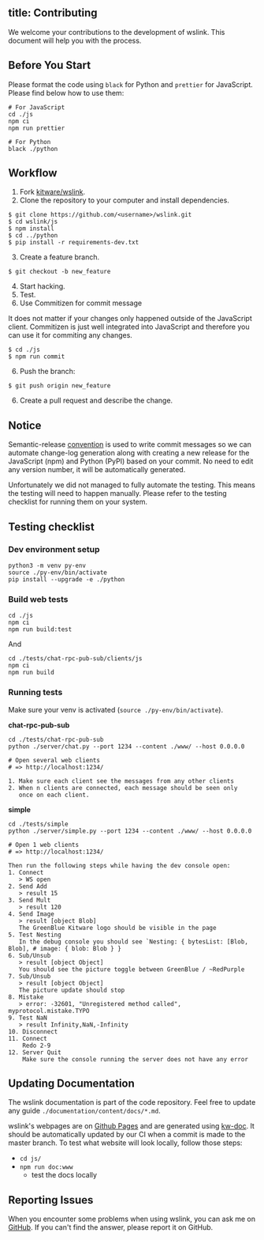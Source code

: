 title: Contributing
---

We welcome your contributions to the development of wslink. This document will help you with the process.

## Before You Start

Please format the code using `black` for Python and `prettier` for JavaScript. Please find below how to use them:

```
# For JavaScript
cd ./js
npm ci
npm run prettier
```

```
# For Python
black ./python
```

## Workflow

1. Fork [kitware/wslink](https://github.com/kitware/wslink).
2. Clone the repository to your computer and install dependencies.

```
$ git clone https://github.com/<username>/wslink.git
$ cd wslink/js
$ npm install
$ cd ../python
$ pip install -r requirements-dev.txt
```

3. Create a feature branch.

```
$ git checkout -b new_feature
```

4. Start hacking.
5. Test.
5. Use Commitizen for commit message

It does not matter if your changes only happened outside of the JavaScript client. Commitizen is just well integrated into JavaScript and therefore you can use it for commiting any changes.

```
$ cd ./js
$ npm run commit
```

6. Push the branch:

```
$ git push origin new_feature
```

6. Create a pull request and describe the change.

## Notice

Semantic-release [convention](https://gist.github.com/stephenparish/9941e89d80e2bc58a153) is used to write commit messages so we can automate change-log generation along with creating a new release for the JavaScript (npm) and Python (PyPI) based on your commit. No need to edit any version number, it will be automatically generated.

Unfortunately we did not managed to fully automate the testing. This means the testing will need to happen manually. Please refer to the testing checklist for running them on your system.

## Testing checklist

### Dev environment setup

```
python3 -m venv py-env
source ./py-env/bin/activate
pip install --upgrade -e ./python
```

### Build web tests

```
cd ./js
npm ci
npm run build:test
```

And

```
cd ./tests/chat-rpc-pub-sub/clients/js
npm ci
npm run build
```

### Running tests

Make sure your venv is activated (`source ./py-env/bin/activate`).

__chat-rpc-pub-sub__
```
cd ./tests/chat-rpc-pub-sub
python ./server/chat.py --port 1234 --content ./www/ --host 0.0.0.0

# Open several web clients
# => http://localhost:1234/

1. Make sure each client see the messages from any other clients
2. When n clients are connected, each message should be seen only
   once on each client.
```

__simple__
```
cd ./tests/simple
python ./server/simple.py --port 1234 --content ./www/ --host 0.0.0.0

# Open 1 web clients
# => http://localhost:1234/

Then run the following steps while having the dev console open:
1. Connect
   > WS open
2. Send Add
   > result 15
3. Send Mult
   > result 120
4. Send Image
   > result [object Blob]
   The GreenBlue Kitware logo should be visible in the page
5. Test Nesting
   In the debug console you should see `Nesting: { bytesList: [Blob, Blob], # image: { blob: Blob } }
6. Sub/Unsub
   > result [object Object]
   You should see the picture toggle between GreenBlue / ~RedPurple
7. Sub/Unsub
   > result [object Object]
   The picture update should stop
8. Mistake
   > error: -32601, "Unregistered method called", myprotocol.mistake.TYPO
9. Test NaN
   > result Infinity,NaN,-Infinity
10. Disconnect
11. Connect
    Redo 2-9
12. Server Quit
    Make sure the console running the server does not have any error
```

## Updating Documentation

The wslink documentation is part of the code repository. Feel free to update any guide `./documentation/content/docs/*.md`.

wslink's webpages are on [Github Pages](https://kitware.github.io/wslink/) and are generated using [kw-doc](https://github.com/Kitware/kw-doc). It should be automatically updated by our CI when a commit is made to the master branch. To test what website will look locally, follow those steps:

* `cd js/`
* `npm run doc:www`
    * test the docs locally

## Reporting Issues

When you encounter some problems when using wslink, you can ask me on [GitHub](https://github.com/kitware/wslink/issues). If you can't find the answer, please report it on GitHub.
